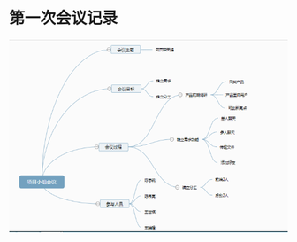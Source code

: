 # 第一次会议记录

![第一次会议记录](https://github.com/SYSU703/Dashboard/blob/master/images/%E7%AC%AC%E4%B8%80%E6%AC%A1%E4%BC%9A%E8%AE%AE%E8%AE%B0%E5%BD%95.png?raw=true)

